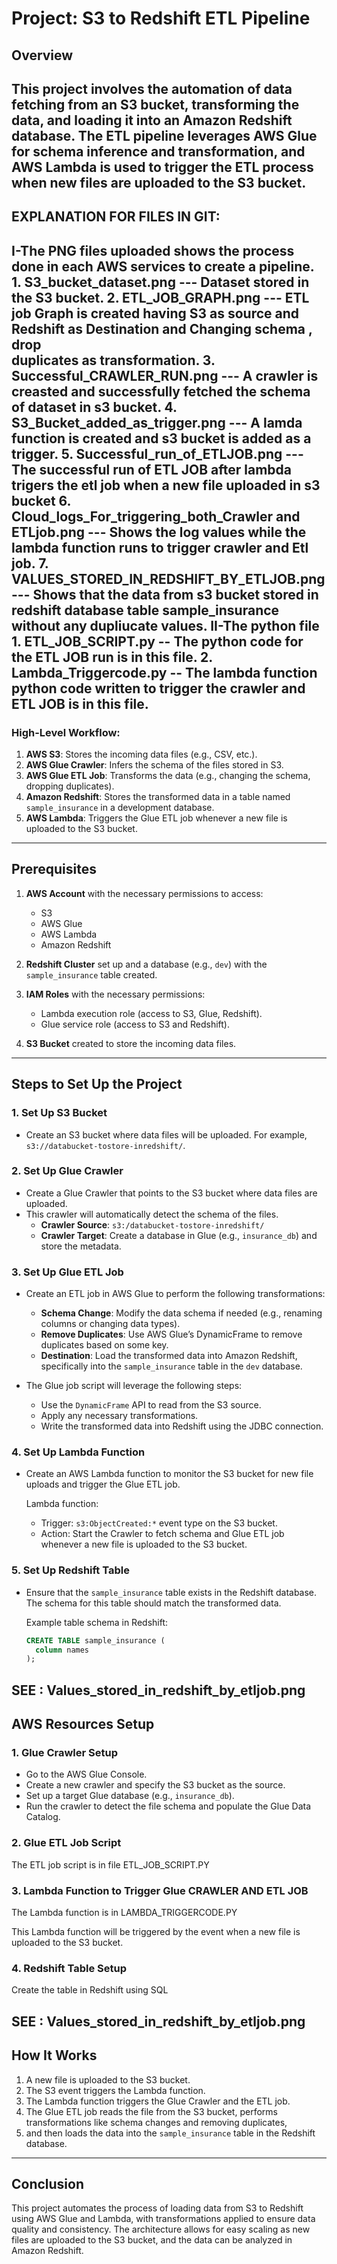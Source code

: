 # Project: S3 to Redshift ETL Pipeline

## Overview
This project involves the automation of data fetching from an S3 bucket, transforming the data, and loading it into an
Amazon Redshift database. The ETL pipeline leverages AWS Glue for schema inference and transformation, 
and AWS Lambda is used to trigger the ETL process when new files are uploaded to the S3 bucket.
---------------------------------------------------------------------------------------------------------------------------------------------
## EXPLANATION FOR FILES IN GIT:
   I-The PNG files uploaded shows the process done in each AWS services to create a pipeline.
       1. S3_bucket_dataset.png --- Dataset stored in the S3 bucket.
       2. ETL_JOB_GRAPH.png --- ETL job Graph is created having S3 as source and Redshift as Destination and Changing schema , drop          
                               duplicates as transformation.
       3. Successful_CRAWLER_RUN.png --- A crawler is creasted and successfully fetched the schema of dataset in s3 bucket.
       4. S3_Bucket_added_as_trigger.png --- A lamda function is created and s3 bucket is added as a trigger.
       5. Successful_run_of_ETLJOB.png --- The successful run of ETL JOB after lambda trigers the etl job when a new file uploaded in s3                                                bucket
       6. Cloud_logs_For_triggering_both_Crawler and ETLjob.png --- Shows the log values while the lambda function runs to trigger crawler                                                                       and Etl job.
       7. VALUES_STORED_IN_REDSHIFT_BY_ETLJOB.png --- Shows that the data from s3 bucket stored in redshift database table sample_insurance                                                        without any dupliucate values.
    II-The python file 
         1. ETL_JOB_SCRIPT.py -- The python code for the ETL JOB run is in this file. 
         2. Lambda_Triggercode.py -- The lambda function python code written to trigger the crawler and ETL JOB is in this file. 
---------------------------------------------------------------------------------------------------------------------------------------------
### High-Level Workflow:
1. **AWS S3**: Stores the incoming data files (e.g., CSV, etc.).
2. **AWS Glue Crawler**: Infers the schema of the files stored in S3.
3. **AWS Glue ETL Job**: Transforms the data (e.g., changing the schema, dropping duplicates).
4. **Amazon Redshift**: Stores the transformed data in a table named `sample_insurance` in a development database.
5. **AWS Lambda**: Triggers the Glue ETL job whenever a new file is uploaded to the S3 bucket.

---

## Prerequisites

1. **AWS Account** with the necessary permissions to access:
   - S3
   - AWS Glue
   - AWS Lambda
   - Amazon Redshift

3. **Redshift Cluster** set up and a database (e.g., `dev`) with the `sample_insurance` table created.

4. **IAM Roles** with the necessary permissions:
   - Lambda execution role (access to S3, Glue, Redshift).
   - Glue service role (access to S3 and Redshift).
   
5. **S3 Bucket** created to store the incoming data files.

---

## Steps to Set Up the Project

### 1. Set Up S3 Bucket

- Create an S3 bucket where data files will be uploaded. For example, `s3://databucket-tostore-inredshift/`.

### 2. Set Up Glue Crawler

- Create a Glue Crawler that points to the S3 bucket where data files are uploaded.
- This crawler will automatically detect the schema of the files.
  - **Crawler Source**: `s3:/databucket-tostore-inredshift/`
  - **Crawler Target**: Create a database in Glue (e.g., `insurance_db`) and store the metadata.

### 3. Set Up Glue ETL Job

- Create an ETL job in AWS Glue to perform the following transformations:
  - **Schema Change**: Modify the data schema if needed (e.g., renaming columns or changing data types).
  - **Remove Duplicates**: Use AWS Glue’s DynamicFrame to remove duplicates based on some key.
  - **Destination**: Load the transformed data into Amazon Redshift, specifically into the `sample_insurance` table in the `dev` database.
  
- The Glue job script will leverage the following steps:
  - Use the `DynamicFrame` API to read from the S3 source.
  - Apply any necessary transformations.
  - Write the transformed data into Redshift using the JDBC connection.

### 4. Set Up Lambda Function

- Create an AWS Lambda function to monitor the S3 bucket for new file uploads and trigger the Glue ETL job.
  
  Lambda function:
  - Trigger: `s3:ObjectCreated:*` event type on the S3 bucket.
  - Action: Start the Crawler to fetch schema and Glue ETL job whenever a new file is uploaded to the S3 bucket.

### 5. Set Up Redshift Table

- Ensure that the `sample_insurance` table exists in the Redshift database. The schema for this table should match the transformed data.
  
  Example table schema in Redshift:
  ```sql
  CREATE TABLE sample_insurance (
    column names 
  );
  ```
 SEE : Values_stored_in_redshift_by_etljob.png 
---

## AWS Resources Setup

### 1. Glue Crawler Setup
- Go to the AWS Glue Console.
- Create a new crawler and specify the S3 bucket as the source.
- Set up a target Glue database (e.g., `insurance_db`).
- Run the crawler to detect the file schema and populate the Glue Data Catalog.

### 2. Glue ETL Job Script

The ETL job script is in file ETL_JOB_SCRIPT.PY

### 3. Lambda Function to Trigger Glue CRAWLER AND ETL JOB

The Lambda function is in LAMBDA_TRIGGERCODE.PY

This Lambda function will be triggered by the event when a new file is uploaded to the S3 bucket.

### 4. Redshift Table Setup

Create the table in Redshift using SQL

SEE : Values_stored_in_redshift_by_etljob.png 
---

## How It Works

1. A new file is uploaded to the S3 bucket.
2. The S3 event triggers the Lambda function.
3. The Lambda function triggers the Glue Crawler and the ETL job.
4. The Glue ETL job reads the file from the S3 bucket, performs transformations like schema changes and removing duplicates,
5. and then loads the data into the `sample_insurance` table in the Redshift database.

---

## Conclusion

This project automates the process of loading data from S3 to Redshift using AWS Glue and Lambda, 
with transformations applied to ensure data quality and consistency. 
The architecture allows for easy scaling as new files are uploaded to the S3 bucket, and the data can be analyzed in Amazon Redshift.
